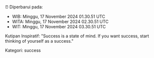 ⏰ Diperbarui pada:
- WIB: Minggu, 17 November 2024 01.30.51 UTC
- WITA: Minggu, 17 November 2024 02.30.51 UTC
- WIT: Minggu, 17 November 2024 03.30.51 UTC

Kutipan Inspiratif:
"Success is a state of mind. If you want success, start thinking of yourself as a success."


Kategori: success

